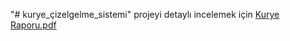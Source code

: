 "# kurye_çizelgelme_sistemi" 
projeyi detaylı incelemek için 
[Kurye Raporu.pdf](https://github.com/user-attachments/files/21705382/Kurye.Raporu.pdf)
